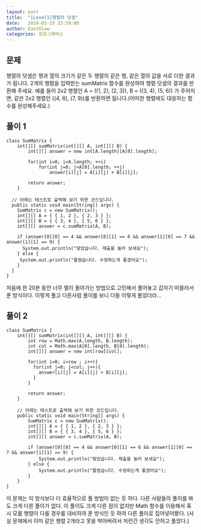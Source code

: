 ```yaml
---
layout: post
title:  "[Level1]행렬의 덧셈"
date:   2018-03-15 23:59:00
author: EastGlow
categories: 프로그래머스
---
```


## 문제

행렬의 덧셈은 행과 열의 크기가 같은 두 행렬의 같은 행, 같은 열의 값을 서로 더한 결과가 됩니다.
2개의 행렬을 입력받는 sumMatrix 함수를 완성하여 행렬 덧셈의 결과를 반환해 주세요.
예를 들어 2x2 행렬인 A = ((1, 2), (2, 3)), B = ((3, 4), (5, 6)) 가 주어지면,
같은 2x2 행렬인 ((4, 6), (7, 9))를 반환하면 됩니다.(어떠한 행렬에도 대응하는 함수를 완성해주세요.)


## 풀이 1

~~~
class SumMatrix {
    int[][] sumMatrix(int[][] A, int[][] B) {  
        int[][] answer = new int[A.length][A[0].length];

        for(int i=0; i<A.length; ++i)
            for(int j=0; j<A[0].length; ++j)
            	answer[i][j] = A[i][j] + B[i][j];
                
        return answer;
    }

  // 아래는 테스트로 출력해 보기 위한 코드입니다.
  public static void main(String[] args) {
    SumMatrix c = new SumMatrix();
    int[][] A = { { 1, 2 }, { 2, 3 } };
    int[][] B = { { 3, 4 }, { 5, 6 } };
    int[][] answer = c.sumMatrix(A, B);
    
    if (answer[0][0] == 4 && answer[0][1] == 6 && answer[1][0] == 7 && answer[1][1] == 9) {
      System.out.println("맞았습니다. 제출을 눌러 보세요");
    } else {
     System.out.println("틀렸습니다. 수정하는게 좋겠어요");
    }
  }
}

~~~

처음에 한 20분 동안 너무 멀리 돌아가는 방법으로 고민해서 풀어놓고 갑자기 떠올라서 푼 방식이다. 이렇게 풀고 다른사람 풀이를 보니 다들 이렇게 풀었더라...


## 풀이 2

~~~
class SumMatrix {
    int[][] sumMatrix(int[][] A, int[][] B) {
        int row = Math.max(A.length, B.length);
        int col = Math.max(A[0].length, B[0].length);
        int[][] answer = new int[row][col];
        
        for(int i=0; i<row ; i++){
          for(int j=0; j<col; j++){
            answer[i][j] = A[i][j] + B[i][j];
          }
        }

        return answer;
    }

    // 아래는 테스트로 출력해 보기 위한 코드입니다.
    public static void main(String[] args) {
        SumMatrix c = new SumMatrix();
        int[][] A = { { 1, 2 }, { 2, 3 } };
        int[][] B = { { 3, 4 }, { 5, 6 } };
        int[][] answer = c.sumMatrix(A, B);

        if (answer[0][0] == 4 && answer[0][1] == 6 && answer[1][0] == 7 && answer[1][1] == 9) {
            System.out.println("맞았습니다. 제출을 눌러 보세요");
        } else {
            System.out.println("틀렸습니다. 수정하는게 좋겠어요");
        }
    }
}
~~~

이 문제는 이 방식보다 더 효율적으로 풀 방법이 없는 듯 하다. 다른 사람들의 풀이를 봐도 크게 다른 풀이가 없다. 이 풀이도 크게 다른 점이 없지만 Math 함수를 이용해서 혹시 모를 행렬이 다를 경우를 대비하여 푼 방식인 듯 하여 다른 풀이로 집어넣어봤다. (사실 문제에서 이미 같은 행렬 2개라고 못을 박아버려서 저런건 생각도 안하고 풀었다.)